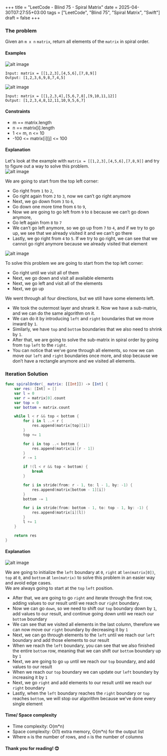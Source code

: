 +++
title = "LeetCode - Blind 75 - Spiral Matrix"
date = 2025-04-30T07:27:55+03:00
tags = ["LeetCode", "Blind 75", "Spiral Matrix", "Swift"]
draft = false
+++

### The problem 
Given an `m x n` `matrix`, return all elements of the `matrix` in spiral order.

#### Examples
![alt image](images/spiral1.jpg#center)
``` 
Input: matrix = [[1,2,3],[4,5,6],[7,8,9]]
Output: [1,2,3,6,9,8,7,4,5]
```

![alt image](images/spiral.jpg#center)
```
Input: matrix = [[1,2,3,4],[5,6,7,8],[9,10,11,12]]
Output: [1,2,3,4,8,12,11,10,9,5,6,7]
```

#### Constraints
* m == matrix.length  
* n == matrix[i].length  
* 1 <= m, n <= 10  
* -100 <= matrix[i][j] <= 100

#### Explanation
Let's look at the example with `matrix = [[1,2,3],[4,5,6],[7,8,9]]` and try to figure out a way to solve this problem.  
![alt image](images/54.png#center)

We are going to start from the top left corner:  
- Go right from `1` to `2`,  
- Go right again from `2` to `3`, now we can’t go right anymore  
- Next, we go down from `3` to `6`,  
- Go down one more time from `6` to `9`,  
- Now we are going to go left from `9` to `8` because we can’t go down anymore,  
- Go left again from `8` to `7`  
- We can’t go left anymore, so we go up from `7` to `4`, and if we try to go up, we see that we already visited it and we can’t go there  
- Lastly, we go right from `4` to `5`. If we try to go right, we can see that we cannot go right anymore because we already visited that element  

![alt image](images/54-1.png#center)

To solve this problem we are going to start from the top left corner:  
- Go right until we visit all of them  
- Next, we go down and visit all available elements  
- Next, we go left and visit all of the elements  
- Next, we go up  

We went through all four directions, but we still have some elements left.  
- We took the outermost layer and shrank it. Now we have a sub-matrix, and we can do the same algorithm on it.  
- We can do it by introducing `left` and `right` boundaries that we move inward by `1`. 
- Similarly, we have `top` and `bottom` boundaries that we also need to shrink by `1`.  
- After that, we are going to solve the sub-matrix in spiral order by going from `top` `left` to the `right`.  
- You can notice that we’ve gone through all elements, so now we can move our `left` and `right` boundaries once more, and stop because we don’t have a rectangle anymore and we visited all elements.

### Iteration Solution 
```swift
func spiralOrder(_ matrix: [[Int]]) -> [Int] {
    var res: [Int] = []
    var l = 0
    var r = matrix[0].count
    var top = 0
    var bottom = matrix.count

    while l < r && top < bottom {
        for i in l ..< r {
            res.append(matrix[top][i])
        }
        top += 1

        for i in top ..< bottom {
            res.append(matrix[i][r - 1])
        }
        r -= 1

        if !(l < r && top < bottom) {
            break
        }

        for i in stride(from: r - 1, to: l - 1, by: -1) {
            res.append(matrix[bottom - 1][i])
        }
        bottom -= 1

        for i in stride(from: bottom - 1, to: top - 1, by: -1) {
            res.append(matrix[i][l])
        }
        l += 1
    }

    return res
}
```

#### Explanation
![alt image](images/54-2.png#center)

We are going to initialize the `left` boundary at `0`, `right` at `len(matrix[0])`, `top` at `0`, and `bottom` at `len(matrix)` to solve this problem in an easier way and avoid edge cases.  
We are always going to start at the `top` `left` position.  
- After that, we are going to go `right` and iterate through the first row, adding values to our result until we reach our `right` boundary.  
- Now we can go `down`, so we need to shift our `top` boundary down by `1`, add values to our result, and continue going down until we reach our `bottom` boundary  
- We can see that we visited all elements in the last column, therefore we can now move our `right` boundary by decreasing it by `1`  
- Next, we can go through elements to the `left` until we reach our `left` boundary and add those elements to our result  
- When we reach the `left` boundary, you can see that we also finished the entire `bottom` row, meaning that we can shift our `bottom` boundary up by `1`  
- Next, we are going to go `up` until we reach our `top` boundary, and add values to our result  
- When we reach our `top` boundary we can update our `left` boundary by increasing it by `1`  
- Next, we go `right` and add elements to our result until we reach our `right` boundary  
- Lastly, when the `left` boundary reaches the `right` boundary or `top` reaches `bottom`, we will stop our algorithm because we’ve done every single element

#### Time/ Space complexity
* Time complexity: O(m*n)  
* Space complexity: O(1) extra memory, O(m*n) for the output list  
* Where `m` is the number of rows, and `n` is the number of columns  

#### Thank you for reading! 😊
